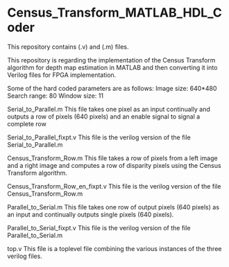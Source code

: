 # Census_Transform_MATLAB_HDL_Coder
This repository contains (.v) and (.m) files.

This repository is regarding the implementation of the Census Transform algorithm for depth map estimation in MATLAB and then converting it into Verilog files for FPGA implementation.

Some of the hard coded parameters are as follows:
Image size: 640*480
Search range: 80
Window size: 11

Serial_to_Parallel.m
This file takes one pixel as an input continually and outputs a row of pixels (640 pixels) and an enable signal to signal a complete row

Serial_to_Parallel_fixpt.v
This file is the verilog version of the file Serial_to_Parallel.m

Census_Transform_Row.m
This file takes a row of pixels from a left image and a right image and computes a row of disparity pixels using the Census Transform algorithm.

Census_Transform_Row_en_fixpt.v
This file is the verilog version of the file Census_Transform_Row.m

Parallel_to_Serial.m
This file takes one row of output pixels (640 pixels) as an input and continually outputs single pixels (640 pixels).

Parallel_to_Serial_fixpt.v
This file is the verilog version of the file Parallel_to_Serial.m

top.v
This file is a toplevel file combining the various instances of the three verilog files.

